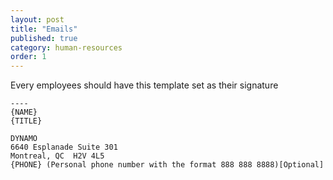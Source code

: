 ```yaml
---
layout: post
title: "Emails"
published: true
category: human-resources
order: 1
---
```


Every employees should have this template set as their signature

```
----
{NAME}
{TITLE}

DYNAMO
6640 Esplanade Suite 301
Montreal, QC  H2V 4L5
{PHONE} (Personal phone number with the format 888 888 8888)[Optional]
```
